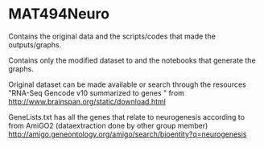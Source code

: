 # MAT494Neuro
Contains the original data and the scripts/codes that made the outputs/graphs.


Contains only the modified dataset to and the notebooks that generate the graphs.



Original dataset can be made available or search through the resources "RNA-Seq Gencode v10 summarized to genes " from http://www.brainspan.org/static/download.html


GeneLists.txt has all the genes that relate to neurogenesis according to from AmiGO2 (dataextraction done by other group member)
http://amigo.geneontology.org/amigo/search/bioentity?q=neurogenesis 

